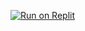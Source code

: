 [![Run on Replit](https://replit.com/badge/github/Fayaz-246/oxylang)](https://replit.com/github/Fayaz-246/oxylang)